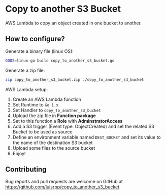 # Copy to another S3 Bucket

AWS Lambda to copy an object created in one bucket to another.

## How to configure?

Generate a binary file (linux OS):
```bash
GOOS=linux go build copy_to_another_s3_bucket.go
```

Generate a zip file:
```bash
zip copy_to_another_s3_bucket.zip ./copy_to_another_s3_bucket
```

AWS Lambda setup:

 1. Create an AWS Lambda function
 2. Set Runtime to `Go 1.x`
 3. Set Handler to `copy_to_another_s3_bucket`
 4. Upload the zip file in **Function package**
 5. Set to this function a **Role** with **AdminstratorAccess**
 6. Add a S3 trigger (Event type: ObjectCreated) and set the related S3 Bucket to be used as source
 7. Define an environment variable named `DEST_BUCKET` and set its value to the name of the destination S3 bucket
 8. Upload some files to the source bucket
 9. Enjoy!

## Contributing

Bug reports and pull requests are welcome on GitHub at https://github.com/luisrpp/copy_to_another_s3_bucket.
